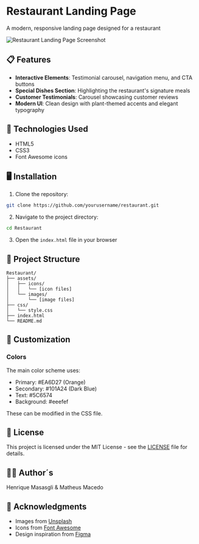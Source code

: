 # Restaurant Landing Page

A modern, responsive landing page designed for a restaurant

![Restaurant Landing Page Screenshot](<img width="947" alt="image" src="https://github.com/user-attachments/assets/b8ab97cd-59f4-4c58-8828-8c266aed156f" />
)

## 📋 Features

- **Interactive Elements**: Testimonial carousel, navigation menu, and CTA buttons
- **Special Dishes Section**: Highlighting the restaurant's signature meals
- **Customer Testimonials**: Carousel showcasing customer reviews
- **Modern UI**: Clean design with plant-themed accents and elegant typography

## 🚀 Technologies Used

- HTML5
- CSS3
- Font Awesome icons

## 🖥️ Installation

1. Clone the repository:
```bash
git clone https://github.com/yourusername/restaurant.git
```

2. Navigate to the project directory:
```bash
cd Restaurant
```

3. Open the `index.html` file in your browser

## 📁 Project Structure

```
Restaurant/
├── assets/
│   ├── icons/
│   │   └── [icon files]
│   └── images/
│       └── [image files]
├── css/
│   └── style.css
├── index.html
└── README.md
```

## 🎨 Customization

### Colors
The main color scheme uses:
- Primary: #EA6D27 (Orange)
- Secondary: #101A24 (Dark Blue)
- Text: #5C6574
- Background: #eeefef

These can be modified in the CSS file.

## 📝 License

This project is licensed under the MIT License - see the [LICENSE](LICENSE) file for details.

## 👨‍💻 Author´s

Henrique Masasgli & Matheus Macedo

## 🙏 Acknowledgments

- Images from [Unsplash](https://unsplash.com)
- Icons from [Font Awesome](https://fontawesome.com)
- Design inspiration from [Figma](https://www.figma.com/community)
